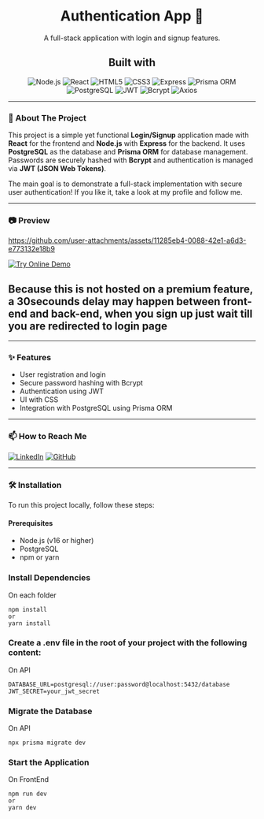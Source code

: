 <div align="center">
   <h1>Authentication App 🚀</h1>
   <p>A full-stack application with login and signup features.</p>
</div>

<div align="center">
   <h2><strong>Built with</strong></h2>
   <img src="https://img.shields.io/badge/Node.js-339933?style=for-the-badge&logo=nodedotjs&logoColor=white" alt="Node.js"/>
   <img src="https://img.shields.io/badge/React-61DAFB?style=for-the-badge&logo=react&logoColor=black" alt="React"/>
   <img src="https://img.shields.io/badge/HTML5-E34F26?style=for-the-badge&logo=html5&logoColor=white" alt="HTML5"/>
   <img src="https://img.shields.io/badge/CSS3-1572B6?style=for-the-badge&logo=css3&logoColor=white" alt="CSS3"/>
   <img src="https://img.shields.io/badge/Express.js-%23404d59.svg?style=for-the-badge&logo=express&logoColor=%2361DAFB" alt="Express"/>
   <img src="https://img.shields.io/badge/Prisma-2D3748?style=for-the-badge&logo=prisma&logoColor=white" alt="Prisma ORM"/>
   <img src="https://img.shields.io/badge/PostgreSQL-4169E1?style=for-the-badge&logo=postgresql&logoColor=white" alt="PostgreSQL"/>
   <img src="https://img.shields.io/badge/JWT-000000?style=for-the-badge&logo=jsonwebtokens&logoColor=white" alt="JWT"/>
   <img src="https://img.shields.io/badge/Bcrypt-00599C?style=for-the-badge&logo=gnubash&logoColor=white" alt="Bcrypt"/>
   <img src="https://img.shields.io/badge/Axios-5A29E4?style=for-the-badge&logo=axios&logoColor=white" alt="Axios"/>
</div>

---

### 📖 About The Project

This project is a simple yet functional **Login/Signup** application made with **React** for the frontend and **Node.js** with **Express** for the backend. It uses **PostgreSQL** as the database and **Prisma ORM** for database management. Passwords are securely hashed with **Bcrypt** and authentication is managed via **JWT (JSON Web Tokens)**.

The main goal is to demonstrate a full-stack implementation with secure user authentication!
If you like it, take a look at my profile and follow me.

---

### 📷 Preview

https://github.com/user-attachments/assets/11285eb4-0088-42e1-a6d3-e773132e18b9

[![Try Online Demo](https://img.shields.io/badge/Try%20Online%20Demo-28a745?style=for-the-badge&logo=rocket&logoColor=white)](https://authenticationapp-diogosimao.netlify.app/) <h2> Because this is not hosted on a premium feature, a 30secounds delay may happen between front-end and back-end, when you sign up just wait till you are redirected to login page</h2>

---

### ✨ Features

- User registration and login
- Secure password hashing with Bcrypt
- Authentication using JWT
- UI with CSS
- Integration with PostgreSQL using Prisma ORM

---

### 📫 How to Reach Me

[![LinkedIn](https://img.shields.io/badge/LinkedIn-0A66C2?style=for-the-badge&logo=linkedin&logoColor=white)](https://linkedin.com/in/diogosimaosilva)
[![GitHub](https://img.shields.io/badge/GitHub-181717?style=for-the-badge&logo=github&logoColor=white)](https://github.com/DiogoSimaoPT)

---

### 🛠️ Installation

To run this project locally, follow these steps:

#### Prerequisites

- Node.js (v16 or higher)
- PostgreSQL
- npm or yarn

### Install Dependencies

On each folder

```
npm install
or
yarn install
```

### Create a .env file in the root of your project with the following content:

On API

```
DATABASE_URL=postgresql://user:password@localhost:5432/database
JWT_SECRET=your_jwt_secret
```

### Migrate the Database

On API

```
npx prisma migrate dev
```

### Start the Application

On FrontEnd

```
npm run dev
or
yarn dev
```
